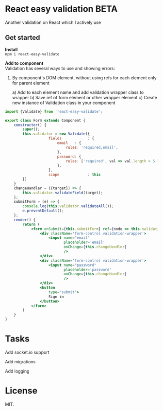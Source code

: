 # React easy validation BETA



Another validation on React which I actively use 


## Get started

**Install**  
`
npm i react-easy-validate
`

**Add to component**  
Validation has several ways to use and showing errors:

1) By component's DOM element, without using refs for each element only for parent element

	a) Add to each element name and add validation wrapper class to wrapper
	b) Save ref of form element or other wrapper element
 	c) Create new instance of Validation class in your component
 	
```jsx harmony
import {Validate} from 'react-easy-validate';

export class Form extends Component {
	constructor() {
	    super();
	    this.validator = new Validate({
	                fields            : {
                        email   : {
                            rules: 'required,email',
                        },
                        password: {
                            rules: ['required', val => val.length > 5 ? true : 'Password is incorrect'],
                        },
                    },
                    scope             : this
	    })
	}
	changeHandler = ({target}) => {
	    this.validator.validateField(target);
	};
    submitForm = (e) => {
        console.log(this.validator.validateAll());
        e.preventDefault();
    };
	render() {
		return (
			<form onSubmit={this.submitForm} ref={node => this.validationNode = node}>
				<div className='form-control validation-wrapper'>
					<input name="email"
						   placeholder='email'
						   onChange={this.changeHandler}
						   />
				</div>
				<div className='form-control validation-wrapper'>
					<input name="password"
						   placeholder='password'
						   onChange={this.changeHandler}
						   />
				</div>
				<button
					type="submit">
					Sign in
				</button>
			</form>
		)
	}
}
```


# Tasks

Add socket.io support

Add migrations

Add logging

# License

MIT.

[rimraf]: https://github.com/isaacs/rimraf
